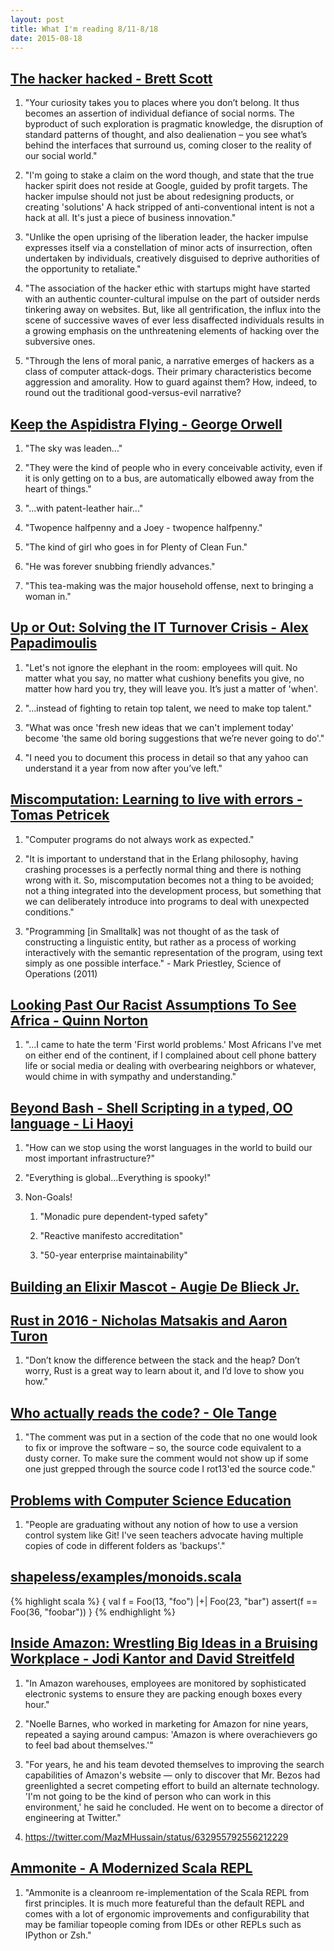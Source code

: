 ```yaml
---
layout: post
title: What I'm reading 8/11-8/18
date: 2015-08-18
---
```


## [The hacker hacked - Brett Scott](http://aeon.co/magazine/technology/how-yuppies-hacked-the-original-hacker-ethos/)

1. "Your curiosity takes you to places where you don’t belong. It thus becomes an assertion of individual defiance of social norms. The byproduct of such exploration is pragmatic knowledge, the disruption of standard patterns of thought, and also dealienation – you see what’s behind the interfaces that surround us, coming closer to the reality of our social world."

2. "I'm going to stake a claim on the word though, and state that the true hacker spirit does not reside at Google, guided by profit targets. The hacker impulse should not just be about redesigning products, or creating 'solutions' A hack stripped of anti-conventional intent is not a hack at all. It's just a piece of business innovation."

3. "Unlike the open uprising of the liberation leader, the hacker impulse expresses itself via a constellation of minor acts of insurrection, often undertaken by individuals, creatively disguised to deprive authorities of the opportunity to retaliate."

4. "The association of the hacker ethic with startups might have started with an authentic counter-cultural impulse on the part of outsider nerds tinkering away on websites. But, like all gentrification, the influx into the scene of successive waves of ever less disaffected individuals results in a growing emphasis on the unthreatening elements of hacking over the subversive ones.

5. "Through the lens of moral panic, a narrative emerges of hackers as a class of computer attack-dogs. Their primary characteristics become aggression and amorality. How to guard against them? How, indeed, to round out the traditional good-versus-evil narrative?

## [Keep the Aspidistra Flying - George Orwell](http://www.amazon.com/Keep-Aspidistra-Flying-George-Orwell/dp/0156468999)

1. "The sky was leaden..."

2. "They were the kind of people who in every conceivable activity, even if it is only getting on to a bus, are automatically elbowed away from the heart of things."

3. "...with patent-leather hair..."

4. "Twopence halfpenny and a Joey - twopence halfpenny."

5. "The kind of girl who goes in for Plenty of Clean Fun."

6. "He was forever snubbing friendly advances."

7. "This tea-making was the major household offense, next to bringing a woman in."

## [Up or Out: Solving the IT Turnover Crisis - Alex Papadimoulis](http://thedailywtf.com/articles/Up-or-Out-Solving-the-IT-Turnover-Crisis)

1. "Let's not ignore the elephant in the room: employees will quit. No matter what you say, no matter what cushiony benefits you give, no matter how hard you try, they will leave you. It’s just a matter of 'when'.

2. "...instead of fighting to retain top talent, we need to make top talent."

3. "What was once 'fresh new ideas that we can't implement today' become 'the same old boring suggestions that we’re never going to do'."

4. "I need you to document this process in detail so that any yahoo can understand it a year from now after you’ve left."

## [Miscomputation: Learning to live with errors - Tomas Petricek](http://tomasp.net/blog/2015/failures/)

1. "Computer programs do not always work as expected."

2. "It is important to understand that in the Erlang philosophy, having crashing processes is a perfectly normal thing and there is nothing wrong with it. So, miscomputation becomes not a thing to be avoided; not a thing integrated into the development process, but something that we can deliberately introduce into programs to deal with unexpected conditions."

3. "Programming [in Smalltalk] was not thought of as the task of constructing a linguistic entity, but rather as a process of working interactively with the semantic representation of the program, using text simply as one possible interface." - Mark Priestley, Science of Operations (2011)

## [Looking Past Our Racist Assumptions To See Africa - Quinn Norton](https://medium.com/message/looking-past-our-racist-assumptions-to-see-africa-f5bddab648ea)

1. "...I came to hate the term 'First world problems.' Most Africans I've met on either end of the continent, if I complained about cell phone battery life or social media or dealing with overbearing neighbors or whatever, would chime in with sympathy and understanding."

## [Beyond Bash - Shell Scripting in a typed, OO language - Li Haoyi](https://docs.google.com/presentation/d/11vZzXCfAA0aOFAuHA0nAvAzALGFGCH-dqHxx6XMgbk8/mobilepresent?pli%3D1&slide%3Did.p)

1. "How can we stop using the worst languages in the world to build our most important infrastructure?"

2. "Everything is global&#x2026;Everything is spooky!"

3. Non-Goals!

    1. "Monadic pure dependent-typed safety"

    2. "Reactive manifesto accreditation"

    3. "50-year enterprise maintainability"

## [Building an Elixir Mascot - Augie De Blieck Jr.](http://variousandsundry.com/cs/blog/2014/05/24/building-an-elixir-mascot/)

## [Rust in 2016 - Nicholas Matsakis and Aaron Turon](http://blog.rust-lang.org/2015/08/14/Next-year.html)

1. "Don’t know the difference between the stack and the heap? Don’t worry, Rust is a great way to learn about it, and I’d love to show you how."

## [Who actually reads the code? - Ole Tange](https://www.fsf.org/blogs/community/who-actually-reads-the-code)

1. "The comment was put in a section of the code that no one would look to fix or improve the software &#x2013; so, the source code equivalent to a dusty corner. To make sure the comment would not show up if some one just grepped through the source code I rot13'ed the source code."

## [Problems with Computer Science Education](https://www.fusionbox.com/blog/detail/problems-with-computer-science-education/567/)

1. "People are graduating without any notion of how to use a version control system like Git! I've seen teachers advocate having multiple copies of code in different folders as 'backups'."

## [shapeless/examples/monoids.scala](https://github.com/milessabin/shapeless/blob/master/examples/src/main/scala/shapeless/examples/monoids.scala)

{% highlight scala %}
{
  val f = Foo(13, "foo") |+| Foo(23, "bar")
  assert(f == Foo(36, "foobar"))
}
{% endhighlight %}

## [Inside Amazon: Wrestling Big Ideas in a Bruising Workplace - Jodi Kantor and David Streitfeld](http://mobile.nytimes.com/2015/08/16/technology/inside-amazon-wrestling-big-ideas-in-a-bruising-workplace.html?referrer)

1. "In Amazon warehouses, employees are monitored by sophisticated electronic systems to ensure they are packing enough boxes every hour."

2. "Noelle Barnes, who worked in marketing for Amazon for nine years, repeated a saying around campus: 'Amazon is where overachievers go to feel bad about themselves.'"

3. "For years, he and his team devoted themselves to improving the search capabilities of Amazon's website — only to discover that Mr. Bezos had greenlighted a secret competing effort to build an alternate technology. 'I'm not going to be the kind of person who can work in this environment,' he said he concluded. He went on to become a director of engineering at Twitter."

4. <https://twitter.com/MazMHussain/status/632955792556212229>

## [Ammonite - A Modernized Scala REPL](http://lihaoyi.github.io/Ammonite/)

1. "Ammonite is a cleanroom re-implementation of the Scala REPL from first principles. It is much more featureful than the default REPL and comes with a lot of ergonomic improvements and configurability that may be familiar topeople coming from IDEs or other REPLs such as IPython or Zsh."

